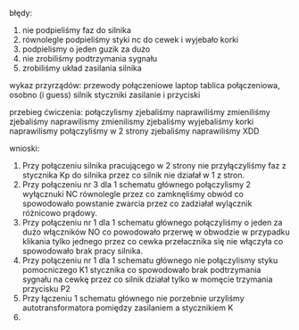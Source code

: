 błędy: 
1) nie podpieliśmy faz do silnika 
2) równolegle podpieliśmy styki nc do cewek i wyjebało korki 
3) podpielismy o jeden guzik za dużo 
4) nie zrobiliśmy podtrzymania sygnału
5) zrobiliśmy układ zasilania silnika 

wykaz przyrządów: 
przewody połączeniowe
laptop
tablica połączeniowa, osobno (i guess) silnik styczniki zasilanie i przyciski

przebieg ćwiczenia: 
połączylismy 
zjebaliśmy
naprawiliśmy
zmieniliśmy
zjebaliśmy 
naprawilismy
zmienilismy
zjebaliśmy
wyjebaliśmy korki 
naprawilismy
połączyliśmy w 2 strony 
zjebaliśmy 
naprawiliśmy XDD




wnioski: 
1. Przy połączeniu silnika pracującego w 2 strony nie przyłączyliśmy faz z stycznika Kp do silnika przez co silnik nie działał w 1 z stron. 
2. Przy połączeniu nr 3 dla 1 schematu głównego połączylismy 2 wyłącznuki NC równolegle przez co zamknęliśmy obwód co spowodowało powstanie zwarcia przez co zadziałał wylącznik różnicowo prądowy. 
3. Przy połączeniu nr 1 dla 1 schematu głównego połączyliśmy o jeden za dużo włączników NO co powodowało przerwę w obwodzie w przypadku klikania tylko jednego przez co cewka przełacznika się nie włączyła co spowodowało brak pracy silnika. 
4. Przy połączeniu nr 1 dla 1 schematu głównego nie połączylismy styku pomocniczego K1 stycznika co spowodowało brak podtrzymania sygnału na cewkę przez co silnik działał tylko w momęcie trzymania przycisku P2
5.  Przy łączeniu 1 schematu głównego nie porzebnie urzyliśmy autotransformatora pomiędzy zasilaniem a stycznikiem K
6. 
